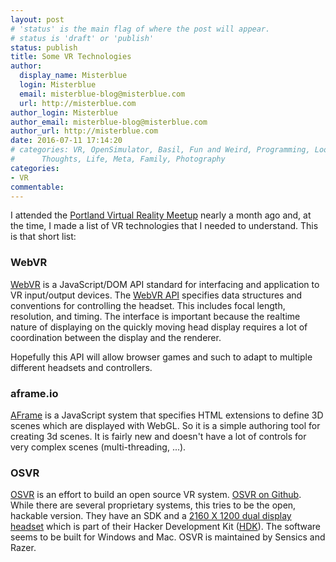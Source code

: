 ```yaml
---
layout: post
# 'status' is the main flag of where the post will appear.
# status is 'draft' or 'publish'
status: publish
title: Some VR Technologies
author:
  display_name: Misterblue
  login: Misterblue
  email: misterblue-blog@misterblue.com
  url: http://misterblue.com
author_login: Misterblue
author_email: misterblue-blog@misterblue.com
author_url: http://misterblue.com
date: 2016-07-11 17:14:20
# categories: VR, OpenSimulator, Basil, Fun and Weird, Programming, LookingGlass, Travel
#      Thoughts, Life, Meta, Family, Photography
categories:
- VR
commentable:
---
```

I attended the
[Portland Virtual Reality Meetup]
nearly a month ago and, at the time, I made a list of VR technologies that I
needed to understand. This is that short list:

### WebVR

[WebVR] is a JavaScript/DOM API standard for interfacing and application
to VR input/output devices. 
The [WebVR API] specifies data structures and conventions for controlling
the headset. This includes focal length, resolution, and timing.
The interface is important because the realtime nature of displaying on the
quickly moving head display requires a lot of coordination between the display
and the renderer.

Hopefully this API will allow browser games and such to adapt to multiple different
headsets and controllers.

### aframe.io

[AFrame] is a JavaScript system that specifies HTML extensions to define 3D scenes which
are displayed with WebGL. So it is a simple authoring tool for creating 3d scenes.
It is fairly new and doesn't have a lot of controls for very complex scenes
(multi-threading, ...).

### OSVR

[OSVR] is an effort to build an open source VR system.
[OSVR on Github].
While there are several proprietary
systems, this tries to be the open, hackable version.
They have an SDK and a
[2160 X 1200 dual display headset] which is part of their Hacker Development Kit ([HDK]).
The software seems to be built for Windows and Mac.
OSVR is maintained by Sensics and Razer.

[Portland Virtual Reality Meetup]: http://www.meetup.com/Portland-Virtual-Reality-Meetup/events/231253911/
[AFrame]: http://aframe.io/
[WebVR]: http://webvr.info
[WebVR API]: https://developer.mozilla.org/en-US/docs/Web/API/WebVR_API
[OSVR]: http://www.osvr.org/
[OSVR on Github]: http://osvr.github.io/
[2160 X 1200 dual display headset]: http://www.osvr.org/forum/viewtopic.php?f=2&t=3930
[HDK]: http://www.osvr.org/hdk2.html


